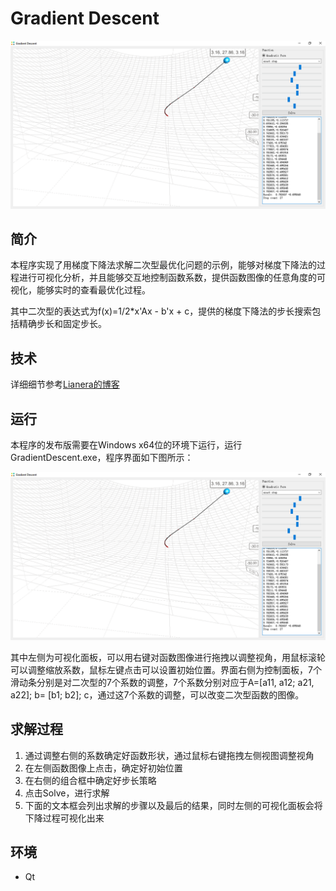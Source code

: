 
# Gradient Descent

![](sample.png)

## 简介

本程序实现了用梯度下降法求解二次型最优化问题的示例，能够对梯度下降法的过程进行可视化分析，并且能够交互地控制函数系数，提供函数图像的任意角度的可视化，能够实时的查看最优化过程。

其中二次型的表达式为f(x)=1/2\*x'Ax - b'x + c，提供的梯度下降法的步长搜索包括精确步长和固定步长。

## 技术

详细细节参考[Lianera的博客](http://lianera.github.io)

## 运行

本程序的发布版需要在Windows x64位的环境下运行，运行GradientDescent.exe，程序界面如下图所示：

![](sample.png)

其中左侧为可视化面板，可以用右键对函数图像进行拖拽以调整视角，用鼠标滚轮可以调整缩放系数，鼠标左键点击可以设置初始位置。界面右侧为控制面板，7个滑动条分别是对二次型的7个系数的调整，7个系数分别对应于A=[a11, a12; a21, a22]; b= [b1; b2]; c，通过这7个系数的调整，可以改变二次型函数的图像。

## 求解过程

1. 通过调整右侧的系数确定好函数形状，通过鼠标右键拖拽左侧视图调整视角
2. 在左侧函数图像上点击，确定好初始位置
3. 在右侧的组合框中确定好步长策略
4. 点击Solve，进行求解
5. 下面的文本框会列出求解的步骤以及最后的结果，同时左侧的可视化面板会将下降过程可视化出来

## 环境

* Qt